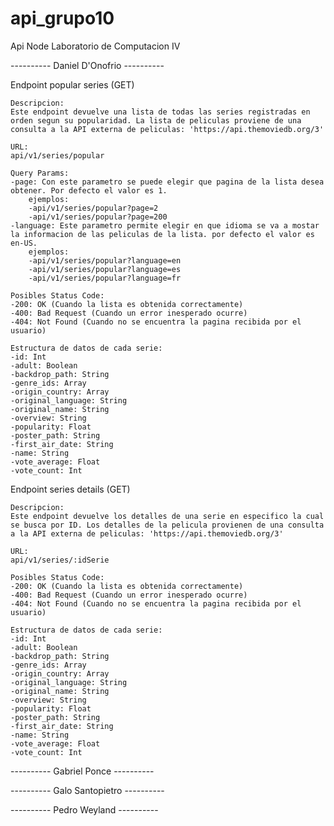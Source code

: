 # api_grupo10
 Api Node Laboratorio de Computacion IV


---------- Daniel D'Onofrio ----------

Endpoint popular series (GET)

    Descripcion:
    Este endpoint devuelve una lista de todas las series registradas en orden segun su popularidad. La lista de peliculas proviene de una consulta a la API externa de peliculas: 'https://api.themoviedb.org/3'

    URL:
    api/v1/series/popular

    Query Params: 
    -page: Con este parametro se puede elegir que pagina de la lista desea obtener. Por defecto el valor es 1.
        ejemplos:
        -api/v1/series/popular?page=2
        -api/v1/series/popular?page=200
    -language: Este parametro permite elegir en que idioma se va a mostar la informacion de las peliculas de la lista. por defecto el valor es en-US.
        ejemplos:
        -api/v1/series/popular?language=en
        -api/v1/series/popular?language=es
        -api/v1/series/popular?language=fr

    Posibles Status Code:
    -200: OK (Cuando la lista es obtenida correctamente)
    -400: Bad Request (Cuando un error inesperado ocurre)
    -404: Not Found (Cuando no se encuentra la pagina recibida por el usuario)

    Estructura de datos de cada serie:
    -id: Int
    -adult: Boolean
    -backdrop_path: String
    -genre_ids: Array
    -origin_country: Array
    -original_language: String
    -original_name: String
    -overview: String
    -popularity: Float
    -poster_path: String
    -first_air_date: String
    -name: String
    -vote_average: Float
    -vote_count: Int

Endpoint series details (GET)

    Descripcion:
    Este endpoint devuelve los detalles de una serie en especifico la cual se busca por ID. Los detalles de la pelicula provienen de una consulta a la API externa de peliculas: 'https://api.themoviedb.org/3'

    URL:
    api/v1/series/:idSerie

    Posibles Status Code:
    -200: OK (Cuando la lista es obtenida correctamente)
    -400: Bad Request (Cuando un error inesperado ocurre)
    -404: Not Found (Cuando no se encuentra la pagina recibida por el usuario)

    Estructura de datos de cada serie:
    -id: Int
    -adult: Boolean
    -backdrop_path: String
    -genre_ids: Array
    -origin_country: Array
    -original_language: String
    -original_name: String
    -overview: String
    -popularity: Float
    -poster_path: String
    -first_air_date: String
    -name: String
    -vote_average: Float
    -vote_count: Int

---------- Gabriel Ponce ----------

---------- Galo Santopietro ----------

---------- Pedro Weyland ----------

